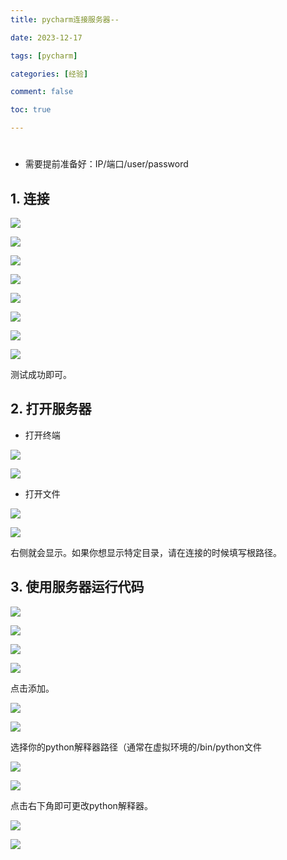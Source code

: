 ```yaml
---
title: pycharm连接服务器--

date: 2023-12-17

tags: [pycharm]

categories: [经验]

comment: false

toc: true

---
```


#
<!--more-->

- 需要提前准备好：IP/端口/user/password

## 1. 连接

![](../../../../themes/yilia/source/img/experience/pycharm/link_server/1.png)

![](/img/experience/pycharm/link_server/1.png)



![](../../../../themes/yilia/source/img/experience/pycharm/link_server/2.png)

![](/img/experience/pycharm/link_server/2.png)



![](../../../../themes/yilia/source/img/experience/pycharm/link_server/3.png)

![](/img/experience/pycharm/link_server/3.png)



![](../../../../themes/yilia/source/img/experience/pycharm/link_server/4.png)

![](/img/experience/pycharm/link_server/4.png)

测试成功即可。



## 2. 打开服务器

- 打开终端

![](../../../../themes/yilia/source/img/experience/pycharm/link_server/5.png)

![](/img/experience/pycharm/link_server/5.png)

-  打开文件

![](../../../../themes/yilia/source/img/experience/pycharm/link_server/6.png)

![](/img/experience/pycharm/link_server/6.png)

右侧就会显示。如果你想显示特定目录，请在连接的时候填写根路径。

## 3. 使用服务器运行代码

![](../../../../themes/yilia/source/img/experience/pycharm/link_server/7.png)

 ![](/img/experience/pycharm/link_server/7.png) 



![](../../../../themes/yilia/source/img/experience/pycharm/link_server/8.png)

 ![](/img/experience/pycharm/link_server/8.png) 

点击添加。

![](../../../../themes/yilia/source/img/experience/pycharm/link_server/9.png)

 ![](/img/experience/pycharm/link_server/9.png) 

选择你的python解释器路径（通常在虚拟环境的/bin/python文件

![](../../../../themes/yilia/source/img/experience/pycharm/link_server/10.png)

 ![](/img/experience/pycharm/link_server/10.png) 

点击右下角即可更改python解释器。

![](../../../../themes/yilia/source/img/experience/pycharm/link_server/11.png)

 ![](/img/experience/pycharm/link_server/11.png) 


